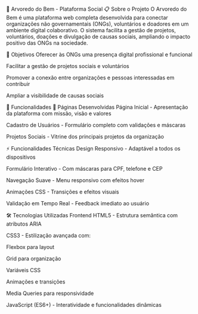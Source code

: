 🌿 Arvoredo do Bem - Plataforma Social
📋 Sobre o Projeto
O Arvoredo do Bem é uma plataforma web completa desenvolvida para conectar organizações não governamentais (ONGs), voluntários e doadores em um ambiente digital colaborativo. O sistema facilita a gestão de projetos, voluntários, doações e divulgação de causas sociais, ampliando o impacto positivo das ONGs na sociedade.

🎯 Objetivos
Oferecer às ONGs uma presença digital profissional e funcional

Facilitar a gestão de projetos sociais e voluntários

Promover a conexão entre organizações e pessoas interessadas em contribuir

Ampliar a visibilidade de causas sociais

🚀 Funcionalidades
📄 Páginas Desenvolvidas
Página Inicial - Apresentação da plataforma com missão, visão e valores

Cadastro de Usuários - Formulário completo com validações e máscaras

Projetos Sociais - Vitrine dos principais projetos da organização

⚡ Funcionalidades Técnicas
Design Responsivo - Adaptável a todos os dispositivos

Formulário Interativo - Com máscaras para CPF, telefone e CEP

Navegação Suave - Menu responsivo com efeitos hover

Animações CSS - Transições e efeitos visuais

Validação em Tempo Real - Feedback imediato ao usuário

🛠 Tecnologias Utilizadas
Frontend
HTML5 - Estrutura semântica com atributos ARIA

CSS3 - Estilização avançada com:

Flexbox para layout

Grid para organização

Variáveis CSS

Animações e transições

Media Queries para responsividade

JavaScript (ES6+) - Interatividade e funcionalidades dinâmicas
